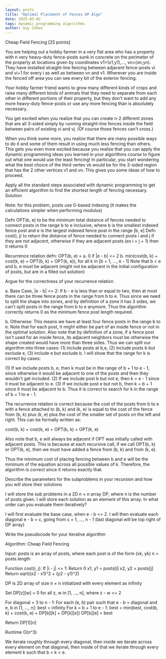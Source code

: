 ```yaml
---
layout: posts
title: "Optimal Placement of Fences DP Algo"
date: 2025-03-02
tags: dynamic_programming algorithms
author: Guy Cohen
---
```


Cheap Field Fencing [25 points]

You are helping out a hobby farmer in a very flat area who has a property with n very heavy-duty fence-posts sunk in concrete on the perimeter of the property at locations given by coordinates v1=(x1,y1),..., vn=(xn,yn). They have installed straight-line fencing between adjacent fence-posts vi and vi+1 for every i as well as between vn and v1. Wherever you are inside the fenced off area you can see every bit of the exterior fencing.

Your hobby farmer friend wants to grow many different kinds of crops and raise many different kinds of animals that they need to separate from each other in different portions of their property, but they don't want to add any more heavy-duty fence-posts or use any more fencing than is absolutely necessary.

You get excited when you realize that you can create n-2 different zones that are all 3-sided simply by running straight-line fences inside the field between pairs of existing vi and vj. (Of course those fences can't cross.)

When you think some more, you realize that there are many possible ways to do it and some of them result in using much less fencing than others. This gets you even more excited because you realize that you can apply the dynamic programming ideas you learned in your algorithms course to figure out what one would use the least fencing! In particular, you start wondering what the best choice of the third vertex vk would be for the 3-sided region that has the 2 other vertices v1 and vn. This gives you some ideas of how to proceed.

Apply all the standard steps associated with dynamic programming to get an efficient algorithm to find the shortest length of fencing necessary.
Solution

Note: for this problem, posts use 0-based indexing (it makes the calculations simpler when performing modulus)

Defn OPT(b, e) to be the minimum total distance of fences needed to connect posts in the range b to e inclusive, where b is the smallest indexed fence post and e is the largest indexed fence post in the range [b, e]
Defn cost(i, j) to return the distance of fence needed to connect posts i and j if they are not adjacent, otherwise if they are adjacent posts (ex i = j + 1) then it returns 0

Recurrence relation defn: OPT(b, e) =
a. 0 if |e - b| <= 2
b. min(cost(b, k) + cost(k, e) + OPT(b, k) + OPT(k, e)), for all k in [b + 1, ..., e - 1]
Note that b < e and b, e must be adjacent (might not be adjacent in the initial configuration of posts, but are in a filled out solution)

Argue for the correctness of your recurrence relation

a. Base Case, |e - b| <= 2: If b - e is less than or equal to two, then at most there can be three fence posts in the range from b to e. Thus since we need to split the shape into zones, and by definition of a zone it has 3 sides, we can't split posts in the range from b to e anymore. Thus the algorithm correctly returns 0 as the minimum fence post length required.

b. Otherwise: This means we have at least four fence posts in the range b to e. Note that for each post, it might either be part of an inside fence or not in the optimal solution. Also note that by definition of a zone, if a fence post isn't used for an inside fence, its adjacent neighbors must be otherwise the shape created would have more than three sides. Thus we can split our algorithm into three cases: (1) include posts at b,e, (2) include posts b but exclude e, (3) include e but exclude b. I will show that the range for k is correct by cases:

(1) If we include posts b, e, then k must be in the range of b + 1 to e - 1, since otherwise it would be adjacent to one of the posts and then they wouldn't get included.
(2) If we include post b but not e, then k = e - 1 since it must be adjacent to e.
(3) If we include post e but not b, then k = b + 1 since it must be adjacent to b.
Thus it is correct to search for k in the range of b + 1 to e - 1.

The recurrence relation is correct because the cost of the posts from b to e with a fence attached to (b, k) and (k, e) is equal to the cost of the fence from (b, k) plus (k, e) plus the cost of the smaller set of posts on the left and right. This can be formally written as:

cost(b, k) + cost(k, e) + OPT(b, k) + OPT(k, e)

Also note that b, e will always be adjacent if OPT was initially called with adjacent posts. This is because at each recursive call, if we call OPT(b, k) or OPT(k, e), then we must have added a fence from (b, k) and from (k, e).

Thus the minimum cost of placing fencing between b and e will be the minimum of the equation across all possible values of k. Therefore, the algorithm is correct since it returns exactly that.

Describe the parameters for the subproblems in your recursion and how you will store their solutions

I will store the sub problems in a 2D n × n array DP, where n is the number of posts given. I will store each solution as an element of this array.
In what order can you evaluate them iteratively?

I will first evaluate the base case, when e - b <= 2. I will then evaluate each diagonal e - b = c, going from c = 1, ..., n - 1 (last diagonal will be top right of DP array)

Write the pseudocode for your iterative algorithm

Algorithm: Cheap Field Fencing

Input: posts is an array of posts, where each post is of the form (xk, yk)
n = posts.length

Function cost(i, j):
    If |i - j| <= 1:
        Return 0
    x1, y1 = posts[i]
    x2, y2 = posts[j]
    Return sqrt((x2 - x1)^2 + (y2 - y1)^2)

DP is 2D array of size n × n initialized with every element as infinity

Set DP[z][w] = 0 for all z, w in [1, ..., n], where z - w <= 2

For diagonal = 3 to n - 1:
    For each (e, b) pair such that e - b = diagonal and e, b in [1, ..., n]:
        best = infinity
        For k = b + 1 to e - 1:
            best = min(best, cost(b, k) + cost(k, e) + DP[b][k] + DP[k][e])
        DP[b][e] = best

Return DP[1][n]


Runtime O(n^3)

We iterate roughly through every diagonal, then inside we iterate across every element on that diagonal, then inside of that we iterate through every element k such that b < k < e.
